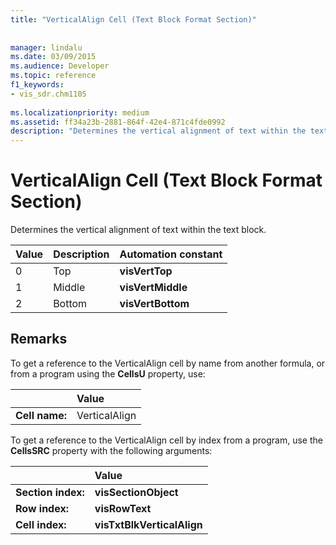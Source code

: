 ```yaml
---
title: "VerticalAlign Cell (Text Block Format Section)"
 
 
manager: lindalu
ms.date: 03/09/2015
ms.audience: Developer
ms.topic: reference
f1_keywords:
- vis_sdr.chm1105
 
ms.localizationpriority: medium
ms.assetid: ff34a23b-2881-864f-42e4-871c4fde0992
description: "Determines the vertical alignment of text within the text block."
---
```


# VerticalAlign Cell (Text Block Format Section)

Determines the vertical alignment of text within the text block.
  
|**Value**|**Description**|**Automation constant**|
|:-----|:-----|:-----|
| 0  <br/> | Top  <br/> |**visVertTop** <br/> |
| 1  <br/> | Middle  <br/> |**visVertMiddle** <br/> |
| 2  <br/> | Bottom  <br/> |**visVertBottom** <br/> |
   
## Remarks

To get a reference to the VerticalAlign cell by name from another formula, or from a program using the **CellsU** property, use: 
  
||Value |
|:-----|:-----|
| **Cell name:**  <br/> | VerticalAlign  <br/> |
   
To get a reference to the VerticalAlign cell by index from a program, use the **CellsSRC** property with the following arguments: 
  
||Value |
|:-----|:-----|
| **Section index:**  <br/> |**visSectionObject** <br/> |
| **Row index:**  <br/> |**visRowText** <br/> |
| **Cell index:**  <br/> |**visTxtBlkVerticalAlign** <br/> |
   

